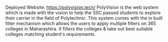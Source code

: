 Deployed Website: https://polyvision.tech/
PolyVision is the web system which is made with the vision to help the SSC passed students to explore their carrier in the field of Polytechnic.
This system comes with the in built filter mechanism which allows the users to apply multiple filters on 365 colleges in Maharashtra.
It filters the colleges & take out best suitable colleges matching student's requirements.
